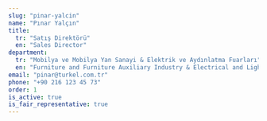 ```yaml
---
slug: "pinar-yalcin"
name: "Pınar Yalçın"
title:
  tr: "Satış Direktörü"
  en: "Sales Director"
department:
  tr: "Mobilya ve Mobilya Yan Sanayi & Elektrik ve Aydınlatma Fuarları"
  en: "Furniture and Furniture Auxiliary Industry & Electrical and Lighting Fairs"
email: "pinar@turkel.com.tr"
phone: "+90 216 123 45 73"
order: 1
is_active: true
is_fair_representative: true
---
```



